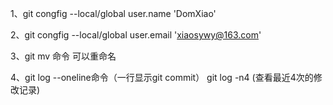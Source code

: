 1、git congfig --local/global user.name 'DomXiao'

2、git congfig --local/global user.email 'xiaosywy@163.com'

3、git mv 命令 可以重命名

4、git log --oneline命令（一行显示git commit）  git log -n4 (查看最近4次的修改记录)
